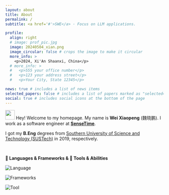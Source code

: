 ```yaml
---
layout: about
title: About
permalink: /
subtitle: <a href='#'>SWE</a> · Focus on LLM applications.

profile:
  align: right
  # image: prof_pic.jpg
  image: 20240504_xian.png
  image_circular: false # crops the image to make it circular
  more_info: >
    <p>2024, Xi'An Shaanxi, China</p>
  # more_info: >
  #   <p>555 your office number</p>
  #   <p>123 your address street</p>
  #   <p>Your City, State 12345</p>

news: true # includes a list of news items
selected_papers: false # includes a list of papers marked as "selected={true}"
social: true # includes social icons at the bottom of the page
---
```


<img src="https://emojis.slackmojis.com/emojis/images/1531849430/4246/blob-sunglasses.gif?1531849430" width="30"/> Hey! Welcome to my homepage. My name is **Wei Xiaopeng** (魏晓鹏). I work as a software engineer at <strong><a href="https://www.sensetime.com/">SenseTime</a></strong>.

I got my **B.Eng** degrees from [Southern University of Science and Technology (SUSTech)](https://www.sustech.edu.cn/en/) in 2019, respectively.

<br>

**🚀 Languages & Frameworks & 🔨 Tools & Abilities**

![Language](https://go-skill-icons.vercel.app/api/icons?i=go,py,rust,latex,md,git)

![Frameworks](https://go-skill-icons.vercel.app/api/icons?i=mysql,redis,kafka,grafana,docker,kubernetes,pytorch,fastapi)

![Tool](https://go-skill-icons.vercel.app/api/icons?i=vscode,matlab,notion,postman,bash,vim,apple,linux)

<br>
<br>
